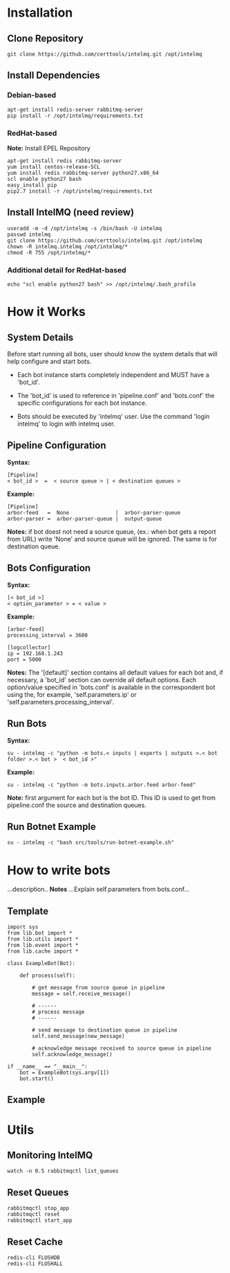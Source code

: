 # Installation

## Clone Repository
```
git clone https://github.com/certtools/intelmq.git /opt/intelmq
```

## Install Dependencies

### Debian-based
```
apt-get install redis-server rabbitmq-server
pip install -r /opt/intelmq/requirements.txt
```

### RedHat-based

**Note:** Install EPEL Repository
```
apt-get install redis rabbitmq-server
yum install centos-release-SCL
yum install redis rabbitmq-server python27.x86_64
scl enable python27 bash
easy_install pip
pip2.7 install -r /opt/intelmq/requirements.txt
```

## Install IntelMQ (need review)

```
useradd -m -d /opt/intelmq -s /bin/bash -U intelmq
passwd intelmq
git clone https://github.com/certtools/intelmq.git /opt/intelmq
chown -R intelmq.intelmq /opt/intelmq/*
chmod -R 755 /opt/intelmq/*
```

### Additional detail for RedHat-based
```
echo "scl enable python27 bash" >> /opt/intelmq/.bash_profile
```

# How it Works

## System Details
Before start running all bots, user should know the system details that will help configure and start bots.

* Each bot instance starts completely independent and MUST have a 'bot_id'.

* The 'bot_id' is used to reference in 'pipeline.conf' and 'bots.conf' the specific configurations for each bot instance.

* Bots should be executed by 'intelmq' user. Use the command 'login intelmq' to login with intelmq user.


## Pipeline Configuration

**Syntax:**

```
[Pipeline]
< bot_id >  =  < source queue > | < destination queues >
```

**Example:**

```
[Pipeline]
arbor-feed   =  None               |  arbor-parser-queue
arbor-parser =  arbor-parser-queue |  output-queue
```

**Notes:** if bot doest not need a source queue, (ex.: when bot gets a report from URL) write 'None' and source queue will be ignored. The same is for destination queue.

## Bots Configuration

**Syntax:**

```
[< bot_id >]
< option_parameter > = < value >
```

**Example:**

```
[arbor-feed]
processing_interval = 3600

[logcollector]
ip = 192.168.1.243
port = 5000
```

**Notes:** The '[default]' section contains all default values for each bot and, if necessary, a 'bot_id' section can override all default options. Each option/value specified in 'bots.conf' is available in the correspondent bot using the, for example, 'self.parameters.ip' or 'self.parameters.processing_interval'.


## Run Bots

**Syntax:**

```
su - intelmq -c "python -m bots.< inputs | experts | outputs >.< bot folder >.< bot >  < bot_id >"
```

**Example:**

```
su - intelmq -c "python -m bots.inputs.arbor.feed arbor-feed"
```

**Note:** first argument for each bot is the bot ID. This ID is used to get from pipeline.conf the source and destination queues.


## Run Botnet Example

```
su - intelmq -c "bash src/tools/run-botnet-example.sh"
```

# How to write bots

...description..
**Notes**
...Explain self.parameters from bots.conf...

## Template

```
import sys
from lib.bot import *
from lib.utils import *
from lib.event import *
from lib.cache import *

class ExampleBot(Bot):

    def process(self):
        
        # get message from source queue in pipeline
        message = self.receive_message()

        # ------
        # process message
        # ------
                
        # send message to destination queue in pipeline
        self.send_message(new_message)

        # acknowledge message received to source queue in pipeline
        self.acknowledge_message()

if __name__ == "__main__":
    bot = ExampleBot(sys.argv[1])
    bot.start()
```

## Example

<description>


# Utils

## Monitoring IntelMQ

```
watch -n 0.5 rabbitmqctl list_queues
```

## Reset Queues

```
rabbitmqctl stop_app
rabbitmqctl reset
rabbitmqctl start_app
```

## Reset Cache
```
redis-cli FLUSHDB
redis-cli FLUSHALL
```
